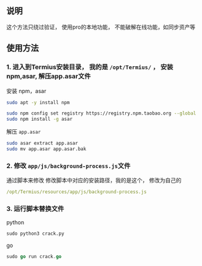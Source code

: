 ## 说明
这个方法只绕过验证， 使用pro的本地功能， 不能破解在线功能，如同步资产等
## 使用方法
### 1. 进入到Termius安装目录， 我的是 ```/opt/Termius/``` ， 安装npm,asar, 解压app.asar文件
安装 npm，asar
```bash
sudo apt -y install npm

sudo npm config set registry https://registry.npm.taobao.org --global
sudo npm install -g asar
```

解压  ```app.asar```
```bash
sudo asar extract app.asar
sudo mv app.asar app.asar.bak 
```
### 2. 修改 ```app/js/background-process.js```文件
通过脚本来修改
修改脚本中对应的安装路径，我的是这个， 修改为自己的
```yaml
/opt/Termius/resources/app/js/background-process.js
```

### 3. 运行脚本替换文件
python
```python
sudo python3 crack.py
```

go
```go
sudo go run crack.go
```
